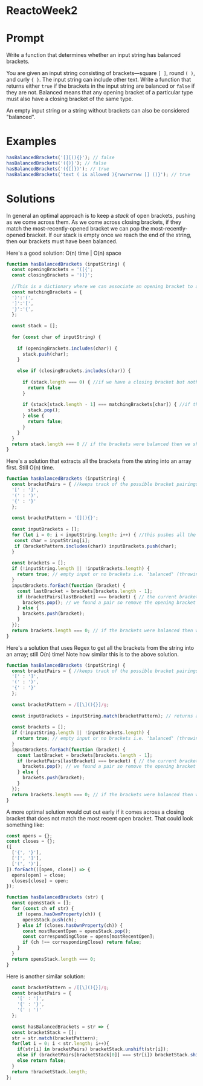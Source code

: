 # ReactoWeek2

# Prompt

Write a function that determines whether an input string has balanced brackets.

You are given an input string consisting of brackets—square `[ ]`, round `( )`, and curly `{ }`. The input string can include other text. Write a function that returns either `true` if the brackets in the input string are balanced or `false` if they are not. Balanced means that any opening bracket of a particular type must also have a closing bracket of the same type.

An empty input string or a string without brackets can also be considered "balanced".

# Examples

```js
hasBalancedBrackets('[][(){}'); // false
hasBalancedBrackets('({)}'); // false
hasBalancedBrackets('({[]})'); // true
hasBalancedBrackets('text ( is allowed ){rwwrwrrww [] ()}'); // true
```

# Solutions

In general an optimal approach is to keep a *stack* of open brackets, pushing as we come across them. As we come across closing brackets, if they match the most-recently-opened bracket we can pop the most-recently-opened bracket. If our stack is empty once we reach the end of the string, then our brackets must have been balanced.

Here's a good solution:
O(n) time | O(n) space
```js
function hasBalancedBrackets (inputString) {
  const openingBrackets = '([{';
  const closingBrackets = ')]}';
  
  //This is a dictionary where we can associate an opening bracket to an appropriate closing one
  const matchingBrackets = {
  ')':'(',
  ']':'[',
  '}':'{',
  };
  
  const stack = [];
  
  for (const char of inputString) {
  
    if (openingBrackets.includes(char)) {
      stack.push(char);
    }
    
    else if (closingBrackets.includes(char)) {
    
      if (stack.length === 0) { //if we have a closing bracket but nothing in our stack
        return false
      }
      
      if (stack[stack.length - 1] === matchingBrackets[char]) { //if the last (most recent) bracket in the stack matches the opening bracket we're looking for
        stack.pop();
      } else {
        return false;
      }
    }
  }
  return stack.length === 0 // if the brackets were balanced then we should not have any brackets in the array
}
```

Here's a solution that extracts all the brackets from the string into an array first. Still O(n) time.

```js
function hasBalancedBrackets (inputString) {
  const bracketPairs = { //keeps track of the possible bracket pairings
  '[' : ']',
  '(' : ')',
  '{' : '}'
  };
  
  const bracketPattern = '[](){}';
  
  const inputBrackets = [];
  for (let i = 0; i < inputString.length; i++) { //this pushes all the brackets in the string into this array
   const char = inputString[i];
   if (bracketPattern.includes(char)) inputBrackets.push(char);
  }
  
  const brackets = [];
  if (!inputString.length || !inputBrackets.length) {
    return true; // empty input or no brackets i.e. 'balanced' (throwing an error is fine also)
  }
  inputBrackets.forEach(function (bracket) {
    const lastBracket = brackets[brackets.length - 1];
    if (bracketPairs[lastBracket] === bracket) { // the current bracket and the last bracket are a pair
      brackets.pop(); // we found a pair so remove the opening bracket from the array and move on
    } else {
      brackets.push(bracket);
    }
  });
  return brackets.length === 0; // if the brackets were balanced then we should not have any brackets in the array
}
```

Here's a solution that uses Regex to get all the brackets from the string into an array; still O(n) time!
Note how similar this is to the above solution.

```js
function hasBalancedBrackets (inputString) {
  const bracketPairs = { //keeps track of the possible bracket pairings
  '[' : ']',
  '(' : ')',
  '{' : '}'
  };
  
  const bracketPattern = /[[\](){}]/g;
  
  const inputBrackets = inputString.match(bracketPattern); // returns an array of all the brackets in the input
  
  const brackets = [];
  if (!inputString.length || !inputBrackets.length) {
    return true; // empty input or no brackets i.e. 'balanced' (throwing an error is fine also)
  }
  inputBrackets.forEach(function (bracket) {
    const lastBracket = brackets[brackets.length - 1];
    if (bracketPairs[lastBracket] === bracket) { // the current bracket and the last bracket are a pair
      brackets.pop(); // we found a pair so remove the opening bracket from the array and move on
    } else {
      brackets.push(bracket);
    }
  });
  return brackets.length === 0; // if the brackets were balanced then we should not have any brackets in the array
}
```

A more optimal solution would cut out early if it comes across a closing bracket that does not match the most recent open bracket. That could look something like:

```js
const opens = {};
const closes = {};
([
  ['{', '}'],
  ['[', ']'],
  ['(', ')'],
]).forEach(([open, close]) => {
  opens[open] = close;
  closes[close] = open;
});

function hasBalancedBrackets (str) {
  const opensStack = [];
  for (const ch of str) {
    if (opens.hasOwnProperty(ch)) {
      opensStack.push(ch);
    } else if (closes.hasOwnProperty(ch)) {
      const mostRecentOpen = opensStack.pop();
      const correspondingClose = opens[mostRecentOpen];
      if (ch !== correspondingClose) return false;
    }
  }
  return opensStack.length === 0;
}
```

Here is another similar solution:

```js
  const bracketPattern = /[[\](){}]/g;
  const bracketPairs = {
    '[' : ']',
    '{' : '}',
    '(' : ')'
  };
  
  const hasBalancedBrackets = str => {
  const bracketStack = [];
  str = str.match(bracketPattern);
  for(let i = 0; i < str.length; i++){
    if(str[i] in bracketPairs) bracketStack.unshift(str[i]);
    else if (bracketPairs[bracketStack[0]] === str[i]) bracketStack.shift();
    else return false;
  }
  return !bracketStack.length;
};

```
